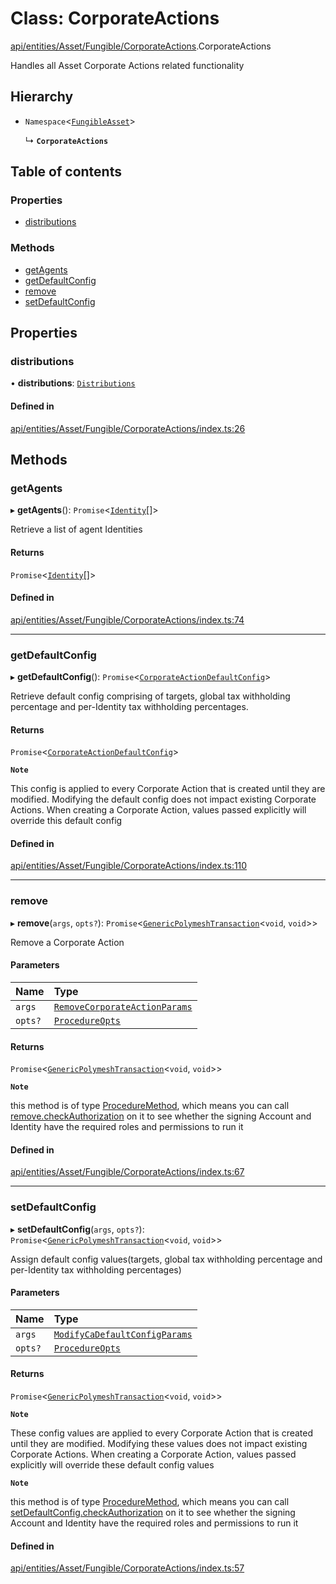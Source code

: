 # Class: CorporateActions

[api/entities/Asset/Fungible/CorporateActions](../wiki/api.entities.Asset.Fungible.CorporateActions).CorporateActions

Handles all Asset Corporate Actions related functionality

## Hierarchy

- `Namespace`\<[`FungibleAsset`](../wiki/api.entities.Asset.Fungible.FungibleAsset)\>

  ↳ **`CorporateActions`**

## Table of contents

### Properties

- [distributions](../wiki/api.entities.Asset.Fungible.CorporateActions.CorporateActions#distributions)

### Methods

- [getAgents](../wiki/api.entities.Asset.Fungible.CorporateActions.CorporateActions#getagents)
- [getDefaultConfig](../wiki/api.entities.Asset.Fungible.CorporateActions.CorporateActions#getdefaultconfig)
- [remove](../wiki/api.entities.Asset.Fungible.CorporateActions.CorporateActions#remove)
- [setDefaultConfig](../wiki/api.entities.Asset.Fungible.CorporateActions.CorporateActions#setdefaultconfig)

## Properties

### distributions

• **distributions**: [`Distributions`](../wiki/api.entities.Asset.Fungible.CorporateActions.Distributions.Distributions)

#### Defined in

[api/entities/Asset/Fungible/CorporateActions/index.ts:26](https://github.com/PolymeshAssociation/polymesh-sdk/blob/f8a937f04/src/api/entities/Asset/Fungible/CorporateActions/index.ts#L26)

## Methods

### getAgents

▸ **getAgents**(): `Promise`\<[`Identity`](../wiki/api.entities.Identity.Identity)[]\>

Retrieve a list of agent Identities

#### Returns

`Promise`\<[`Identity`](../wiki/api.entities.Identity.Identity)[]\>

#### Defined in

[api/entities/Asset/Fungible/CorporateActions/index.ts:74](https://github.com/PolymeshAssociation/polymesh-sdk/blob/f8a937f04/src/api/entities/Asset/Fungible/CorporateActions/index.ts#L74)

___

### getDefaultConfig

▸ **getDefaultConfig**(): `Promise`\<[`CorporateActionDefaultConfig`](../wiki/api.entities.Asset.Fungible.CorporateActions.types.CorporateActionDefaultConfig)\>

Retrieve default config comprising of targets, global tax withholding percentage and per-Identity tax withholding percentages.

#### Returns

`Promise`\<[`CorporateActionDefaultConfig`](../wiki/api.entities.Asset.Fungible.CorporateActions.types.CorporateActionDefaultConfig)\>

**`Note`**

This config is applied to every Corporate Action that is created until they are modified. Modifying the default config
  does not impact existing Corporate Actions.
  When creating a Corporate Action, values passed explicitly will override this default config

#### Defined in

[api/entities/Asset/Fungible/CorporateActions/index.ts:110](https://github.com/PolymeshAssociation/polymesh-sdk/blob/f8a937f04/src/api/entities/Asset/Fungible/CorporateActions/index.ts#L110)

___

### remove

▸ **remove**(`args`, `opts?`): `Promise`\<[`GenericPolymeshTransaction`](../wiki/api.procedures.types#genericpolymeshtransaction)\<`void`, `void`\>\>

Remove a Corporate Action

#### Parameters

| Name | Type |
| :------ | :------ |
| `args` | [`RemoveCorporateActionParams`](../wiki/api.procedures.types.RemoveCorporateActionParams) |
| `opts?` | [`ProcedureOpts`](../wiki/api.procedures.types.ProcedureOpts) |

#### Returns

`Promise`\<[`GenericPolymeshTransaction`](../wiki/api.procedures.types#genericpolymeshtransaction)\<`void`, `void`\>\>

**`Note`**

this method is of type [ProcedureMethod](../wiki/api.procedures.types.ProcedureMethod), which means you can call [remove.checkAuthorization](../wiki/api.procedures.types.ProcedureMethod#checkauthorization)
  on it to see whether the signing Account and Identity have the required roles and permissions to run it

#### Defined in

[api/entities/Asset/Fungible/CorporateActions/index.ts:67](https://github.com/PolymeshAssociation/polymesh-sdk/blob/f8a937f04/src/api/entities/Asset/Fungible/CorporateActions/index.ts#L67)

___

### setDefaultConfig

▸ **setDefaultConfig**(`args`, `opts?`): `Promise`\<[`GenericPolymeshTransaction`](../wiki/api.procedures.types#genericpolymeshtransaction)\<`void`, `void`\>\>

Assign default config values(targets, global tax withholding percentage and per-Identity tax withholding percentages)

#### Parameters

| Name | Type |
| :------ | :------ |
| `args` | [`ModifyCaDefaultConfigParams`](../wiki/api.procedures.types#modifycadefaultconfigparams) |
| `opts?` | [`ProcedureOpts`](../wiki/api.procedures.types.ProcedureOpts) |

#### Returns

`Promise`\<[`GenericPolymeshTransaction`](../wiki/api.procedures.types#genericpolymeshtransaction)\<`void`, `void`\>\>

**`Note`**

These config values are applied to every Corporate Action that is created until they are modified. Modifying these values
  does not impact existing Corporate Actions.
  When creating a Corporate Action, values passed explicitly will override these default config values

**`Note`**

this method is of type [ProcedureMethod](../wiki/api.procedures.types.ProcedureMethod), which means you can call [setDefaultConfig.checkAuthorization](../wiki/api.procedures.types.ProcedureMethod#checkauthorization)
  on it to see whether the signing Account and Identity have the required roles and permissions to run it

#### Defined in

[api/entities/Asset/Fungible/CorporateActions/index.ts:57](https://github.com/PolymeshAssociation/polymesh-sdk/blob/f8a937f04/src/api/entities/Asset/Fungible/CorporateActions/index.ts#L57)
